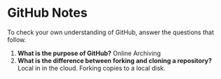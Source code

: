 # GitHub Notes

To check your own understanding of GitHub, answer the questions that follow.

1. **What is the purpose of GitHub?** Online Archiving
1. **What is the difference between forking and cloning a repository?** Local in in the cloud. Forking copies to a local disk.